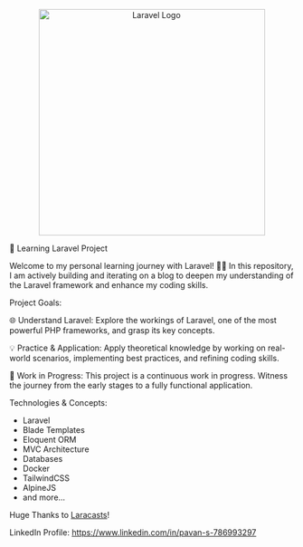 <p align="center"><img src="https://raw.githubusercontent.com/laravel/art/master/logo-lockup/5%20SVG/2%20CMYK/1%20Full%20Color/laravel-logolockup-cmyk-red.svg" width="400" alt="Laravel Logo"></p>

🚀 Learning Laravel Project

Welcome to my personal learning journey with Laravel! 👩‍💻 In this repository, I am actively building and iterating on a blog to deepen my understanding of the Laravel framework and enhance my coding skills.

Project Goals:

🌐 Understand Laravel: Explore the workings of Laravel, one of the most powerful PHP frameworks, and grasp its key concepts.

💡 Practice & Application: Apply theoretical knowledge by working on real-world scenarios, implementing best practices, and refining coding skills.

🚧 Work in Progress: This project is a continuous work in progress. Witness the journey from the early stages to a fully functional application.

Technologies & Concepts:
- Laravel
- Blade Templates
- Eloquent ORM
- MVC Architecture
- Databases
- Docker
- TailwindCSS
- AlpineJS
- and more...

 Huge Thanks to <a href="https://laracasts.com/">Laracasts</a>!

LinkedIn Profile: https://www.linkedin.com/in/pavan-s-786993297
